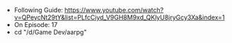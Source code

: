 - Following Guide: https://www.youtube.com/watch?v=QPeycNt29tY&list=PLfcCiyd_V9GH8M9xd_QKlyU8jryGcy3Xa&index=1
- On Episode: 17
- cd "/d/Game Dev/aarpg"
